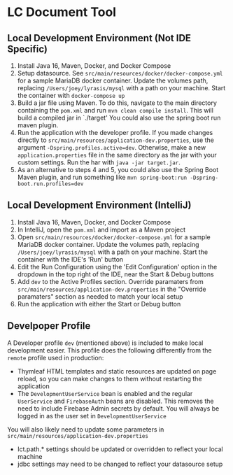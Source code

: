 # LC Document Tool

## Local Development Environment (Not IDE Specific)
1. Install Java 16, Maven, Docker, and Docker Compose
3. Setup datasource. See `src/main/resources/docker/docker-compose.yml` for a sample MariaDB docker container. Update the volumes path, replacing `/Users/joey/lyrasis/mysql` with a path on your machine. Start the container with `docker-compose up`
4. Build a jar file using Maven. To do this, navigate to the main directory containing the `pom.xml` and run `mvn clean compile install`. This will build a compiled jar in `./target' You could also use the spring boot run maven plugin.
5. Run the application with the developer profile. If you made changes directly to `src/main/resources/application-dev.properties`, use the argument `-Dspring.profiles.active=dev`. Otherwise, make a new `application.properties` file in the same directory as the jar with your custom settings. Run the har with `java -jar target.jar`. 
6. As an alternative to steps 4 and 5, you could also use the Spring Boot Maven plugin, and run something like `mvn spring-boot:run -Dspring-boot.run.profiles=dev`

## Local Development Environment (IntelliJ)
1. Install Java 16, Maven, Docker, and Docker Compose
2. In IntelliJ, open the `pom.xml` and import as a Maven project
3. Open `src/main/resources/docker/docker-compose.yml` for a sample MariaDB docker container. Update the volumes path, replacing `/Users/joey/lyrasis/mysql` with a path on your machine. Start the container with the IDE's 'Run' button
4. Edit the Run Configuration using the 'Edit Configuration' option in the dropdown in the top right of the IDE, near the Start & Debug buttons
5. Add `dev` to the Active Profiles section. Override paramaters from `src/main/resources/application-dev.properties` in the "Override paramaters" section as needed to match your local setup
6. Run the application with either the Start or Debug button

## Develpoper Profile
A Developer profile `dev`  (mentioned above) is included to make local development easier. This profile does the following differently from the `remote` profile used in production:
- Thymleaf HTML templates and static resources are updated on page reload, so you can make changes to them without restarting the application
- The `DevelopmentUserService` bean is enabled and the regular `UserService` and `FirebaseAuth` beans are disabled. This removes the need to include Firebase Admin secrets by default. You will always be logged in as the user set in `DevelopmentUserService`

You will also likely need to update some parameters in `src/main/resources/application-dev.properties`
- lct.path.* settings should be updated or overridden to reflect your local machine
- jdbc settings may need to be changed to reflect your datasource setup
